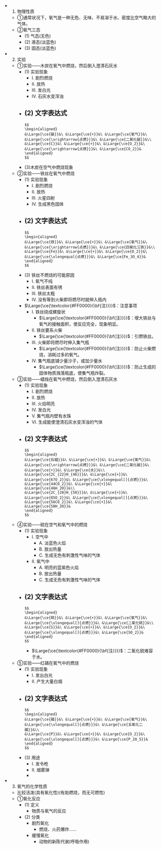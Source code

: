 -
  1. 物理性质
	- ①通常状况下，氧气是一种无色、无味、不易溶于水、密度比空气略大的气体。
	- ②氧气三态
		- (1) 气态(无色)
		- (2) 液态(淡蓝色)
		- (3) 固态(淡蓝色)
-
  2. 实验
	- ①实验——木炭在氧气中燃烧，然后倒入澄清石灰水
		- (1) 实验现象
			- I. 剧烈燃烧
			- II. 放热
			- III. 发白光
			- IV. 石灰水变浑浊
		- (2) 文字表达式
			-
			  $$
			  \begin{aligned}
			  &\Large{\ce{碳}}&\ &\Large{\ce{+}}&\ &\Large{\ce{氧气}}&\ &\Large{\ce{\xrightarrow{点燃}}}&\ &\Large{\ce{二氧化碳}}&\\
			  &\Large{\ce{C}}&\ &\Large{\ce{+}}&\ &\Large{\ce{O_2}}&\ &\Large{\ce{\xrightarrow{点燃}}}&\ &\Large{\ce{CO_2}}&
			  \end{aligned}
			  $$
		- (3)木炭在空气中燃烧现象
	- ②实验——铁丝在氧气中燃烧
		- (1) 实验现象
			- I. 剧烈燃烧
			- II. 放热
			- III. 火星四射
			- IV. 生成黑色固体
		- (2) 文字表达式
			-
			  $$
			  \begin{aligned}
			  &\Large{\ce{铁}}&\ &\Large{\ce{+}}&\ &\Large{\ce{氧气}}&\ &\Large{\ce{\xrightarrow{点燃}}}&\ &\Large{\ce{四氧化三铁}}&\\
			  &\Large{\ce{Fe}}&\ &\Large{\ce{+}}&\ &\Large{\ce{O_2}}&\ &\Large{\ce{\xlongequal{点燃}}}&\ &\Large{\ce{Fe_3O_4}}&
			  \end{aligned}
			  $$
		- (3) 铁丝不燃烧的可能原因
			- I. 氧气不纯
			- II. 铁丝表面有锈
			- III. 铁丝太粗
			- IV. 没有等到火柴即将燃尽时就伸入瓶内
		- $\Large{\ce{\textcolor{#FF0000}{\bf{注}}}}$：注意事项
			- I. 铁丝绕成螺旋状
				- $\Large{\ce{\textcolor{#FF0000}{\bf{注}}}}$：增大铁丝与氧气的接触面积，使反应完全，现象明显。
			- II. 铁丝要系火柴
				- $\Large{\ce{\textcolor{#FF0000}{\bf{注}}}}$：引燃铁丝。
			- III. 火柴即将燃尽时伸入集气瓶
				- $\Large{\ce{\textcolor{#FF0000}{\bf{注}}}}$：防止火柴燃烧，消耗过多的氧气。
			- IV. 集气瓶底铺少量沙子，或加少量水
				- $\Large{\ce{\textcolor{#FF0000}{\bf{注}}}}$：防止生成的固体物质溅落瓶底，使集气瓶炸裂。
	- ③实验——蜡烛在氧气中燃烧，然后倒入澄清石灰水
		- (1) 实验现象
			- I. 剧烈燃烧
			- II. 放热
			- III. 火焰明亮
			- IV. 发白光
			- V. 集气瓶内壁有水珠
			- VI. 生成能使澄清石灰水变浑浊的气体
		- (2) 文字表达式
			-
			  $$
			  \begin{aligned}
			  &\Large{\ce{石蜡}}&\ &\Large{\ce{+}}&\ &\Large{\ce{氧气}}&\ &\Large{\ce{\xrightarrow{点燃}}}&\ &\Large{\ce{二氧化碳}}&\ &\Large{\ce{+}}&\ &\Large{\ce{水}}&\\
			  &\Large{\ce{2C_{22}H_{46}}}&\ &\Large{\ce{+}}&\ &\Large{\ce{67O_2}}&\ &\Large{\ce{\xlongequal[]{点燃}}}&\ &\Large{\ce{44CO_2}}&\ &\Large{\ce{+}}&\ &\Large{\ce{46H_2O}}&\\
			  &\Large{\ce{2C_{28}H_{58}}}&\ &\Large{\ce{+}}&\ &\Large{\ce{85O_2}}&\ &\Large{\ce{\xlongequal[]{点燃}}}&\ &\Large{\ce{56CO_2}}&\ &\Large{\ce{+}}&\ &\Large{\ce{58H_2O}}&
			  \end{aligned}
			  $$
	- ④实验——硫在空气和氧气中的燃烧
		- (1) 实验现象
			- I. 空气中
				- A. 淡蓝色火焰
				- B. 放出热量
				- C. 生成无色有刺激性气味的气体
			- II. 氧气中
				- A. 明亮的蓝紫色火焰
				- B. 放出热量
				- C. 生成无色有刺激性气味的气体
		- (2) 文字表达式
			-
			  $$
			  \begin{aligned}
			  &\Large{\ce{硫}}&\ &\Large{\ce{+}}&\ &\Large{\ce{氧气}}&\ &\Large{\ce{\xlongequal[]{点燃}}}&\ &\Large{\ce{二氧化硫}}&\\
			  &\Large{\ce{S}}&\ &\Large{\ce{+}}&\ &\Large{\ce{O_2}}&\ &\Large{\ce{\xlongequal[]{点燃}}}&\ &\Large{\ce{SO_2}}&
			  \end{aligned}
			  $$
			- $\Large{\ce{\textcolor{#FF0000}{\bf{注}}}}$：二氧化硫难容于水。
	- ⑤实验——红磷在氧气中的燃烧
		- (1) 实验现象
			- I. 发出白光
			- II. 产生大量白烟
		- (2) 文字表达式
			-
			  $$
			  \begin{aligned}
			  &\Large{\ce{磷}}&\ &\Large{\ce{+}}&\ &\Large{\ce{氧气}}&\ &\Large{\ce{\xlongequal[]{点燃}}}&\ &\Large{\ce{五氧化二磷}}&\\
			  &\Large{\ce{P}}&\ &\Large{\ce{+}}&\ &\Large{\ce{O_2}}&\ &\Large{\ce{\xlongequal[]{点燃}}}&\ &\Large{\ce{P_2O_5}}&
			  \end{aligned}
			  $$
		- (3) 用途
			- I. 发令枪
			- II. 烟雾弹
			-
-
  3. 氧气的化学性质
	- 比较活泼(具有氧化性)(有助燃烧，而无可燃性)
	- ①氧化反应
		- (1) 定义
			- 物质与氧气的反应
		- (2) 分类
			- 剧烈氧化
				- 燃烧、火药爆炸……
			- 缓慢氧化
				- 动物的新陈代谢(呼吸作用)
